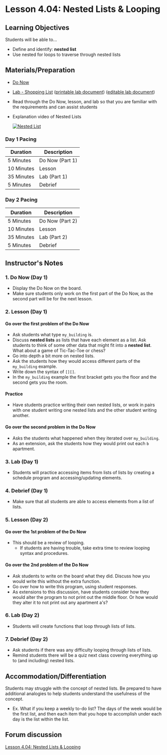# Lesson 4.04: Nested Lists & Looping

## Learning Objectives

Students will be able to...

* Define and identify: **nested list**
* Use nested for loops to traverse through nested lists

## Materials/Preparation

* [Do Now][]
* [Lab - Shopping List](lab.md) ([printable lab document][]) ([editable lab document][])
* Read through the Do Now, lesson, and lab so that you are familiar with the requirements and can assist students
* Explanation video of Nested Lists

  [![Nested List](https://img.youtube.com/vi/kzZR9veV78A/0.jpg)](https://youtu.be/kzZR9veV78A)

### Day 1 Pacing

| **Duration**   | **Description** |
| ---------- | ----------- |
| 5 Minutes  | Do Now (Part 1)|
| 10 Minutes | Lesson      |
| 35 Minutes | Lab (Part 1) |
| 5 Minutes | Debrief      |

### Day 2 Pacing

| **Duration** |    **Description**         |
|---|---|
| 5 Minutes  | Do Now (Part 2)|
| 10 Minutes | Lesson      |
| 35 Minutes | Lab (Part 2) |
| 5 Minutes | Debrief     |

## Instructor's Notes

### 1. Do Now (Day 1)

* Display the Do Now on the board.
* Make sure students only work on the first part of the Do Now, as the second part will be for the next lesson.

### 2. Lesson (Day 1)

#### Go over the first problem of the Do Now

* Ask students what type `my_building` is.
* Discuss **nested lists** as lists that have each element as a list. Ask students to think of some other data that might fit into a **nested list**. What about a game of Tic-Tac-Toe or chess?
* Go into depth a bit more on nested lists.
* Ask the students  how they would access different parts of the `my_building` example.
* Write down the syntax of `[][]`.
* In the `my_building` example the first bracket gets you the floor and the second gets you the room.

#### Practice

* Have students practice writing their own nested lists, or work in pairs with one student writing one nested lists and the other student writing another.

#### Go over the second problem in the Do Now

* Asks the students what happened when they iterated over `my_building`.
* As an extension, ask the students how they would print out each `b` apartment.

### 3. Lab (Day 1)

* Students will practice accessing items from lists of lists by creating a schedule program and accessing/updating elements.

### 4. Debrief (Day 1)

* Make sure that all students are able to access elements from a list of lists.

### 5. Lesson (Day 2)

#### Go over the 1st problem of the Do Now

* This should be a review of looping.
  * If students are having trouble, take extra time to review looping syntax and procedures.

#### Go over the 2nd problem of the Do Now

* Ask students to write on the board what they did. Discuss how you would write this without the extra function.
* Go over how to write this program, using student responses.
* As extensions to this discussion, have students consider how they would alter the program to not print out the middle floor. Or how would they alter it to not print out any apartment a's?

### 6. Lab (Day 2)

* Students will create functions that loop through lists of lists.

### 7. Debrief (Day 2)

* Ask students if there was any difficulty looping through lists of lists.
* Remind students there will be a quiz next class covering everything up to (and including) nested lists.

## Accommodation/Differentiation

Students may struggle with the concept of nested lists. Be prepared to have additional analogies to help students understand the usefulness of the concept.

* Ex. What if you keep a weekly to-do list? The days of the week would be the first list, and then each item that you hope to accomplish under each day is the list within the list.

## Forum discussion

[Lesson 4.04: Nested Lists & Looping](https://forums.tealsk12.org/c/unit-4-looping/lesson-4-04-nested-lists-looping)

[Do Now]: do_now.md
[Lab - Daily Schedule]: lab.md
[loop diagram]: http://etutorials.org/shared/images/tutorials/tutorial_169/F05um02.jpg
[printable lab document]: https://github.com/TEALSK12/2nd-semester-introduction-to-computer-science/raw/master/units/4_unit/04_lesson/lab.pdf
[editable lab document]: https://github.com/TEALSK12/2nd-semester-introduction-to-computer-science/raw/master/units/4_unit/04_lesson/lab.docx

